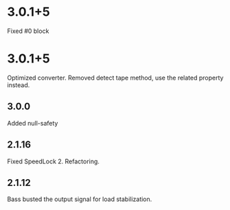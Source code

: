 # 3.0.1+5
Fixed #0 block

# 3.0.1+5
Optimized converter. Removed detect tape method, use the related property instead.

## 3.0.0
Added null-safety

## 2.1.16
Fixed SpeedLock 2. Refactoring.

## 2.1.12
Bass busted the output signal for load stabilization.